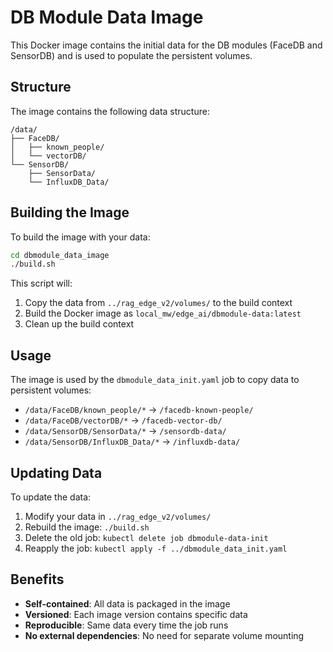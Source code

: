 # DB Module Data Image

This Docker image contains the initial data for the DB modules (FaceDB and SensorDB) and is used to populate the persistent volumes.

## Structure

The image contains the following data structure:
```
/data/
├── FaceDB/
│   ├── known_people/
│   └── vectorDB/
└── SensorDB/
    ├── SensorData/
    └── InfluxDB_Data/
```

## Building the Image

To build the image with your data:

```bash
cd dbmodule_data_image
./build.sh
```

This script will:
1. Copy the data from `../rag_edge_v2/volumes/` to the build context
2. Build the Docker image as `local_mw/edge_ai/dbmodule-data:latest`
3. Clean up the build context

## Usage

The image is used by the `dbmodule_data_init.yaml` job to copy data to persistent volumes:

- `/data/FaceDB/known_people/*` → `/facedb-known-people/`
- `/data/FaceDB/vectorDB/*` → `/facedb-vector-db/`
- `/data/SensorDB/SensorData/*` → `/sensordb-data/`
- `/data/SensorDB/InfluxDB_Data/*` → `/influxdb-data/`

## Updating Data

To update the data:

1. Modify your data in `../rag_edge_v2/volumes/`
2. Rebuild the image: `./build.sh`
3. Delete the old job: `kubectl delete job dbmodule-data-init`
4. Reapply the job: `kubectl apply -f ../dbmodule_data_init.yaml`

## Benefits

- **Self-contained**: All data is packaged in the image
- **Versioned**: Each image version contains specific data
- **Reproducible**: Same data every time the job runs
- **No external dependencies**: No need for separate volume mounting 